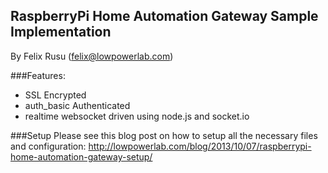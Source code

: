 RaspberryPi Home Automation Gateway Sample Implementation
----------------
By Felix Rusu (felix@lowpowerlab.com)
<br/>

###Features:
- SSL Encrypted
- auth_basic Authenticated
- realtime websocket driven using node.js and socket.io
 
###Setup
Please see this blog post on how to setup all the necessary files and configuration:
http://lowpowerlab.com/blog/2013/10/07/raspberrypi-home-automation-gateway-setup/